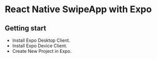 # React Native SwipeApp with Expo

## Getting start

* Install Expo Desktop Client.
* Install Expo Device Client.
* Create New Project in Expo.
